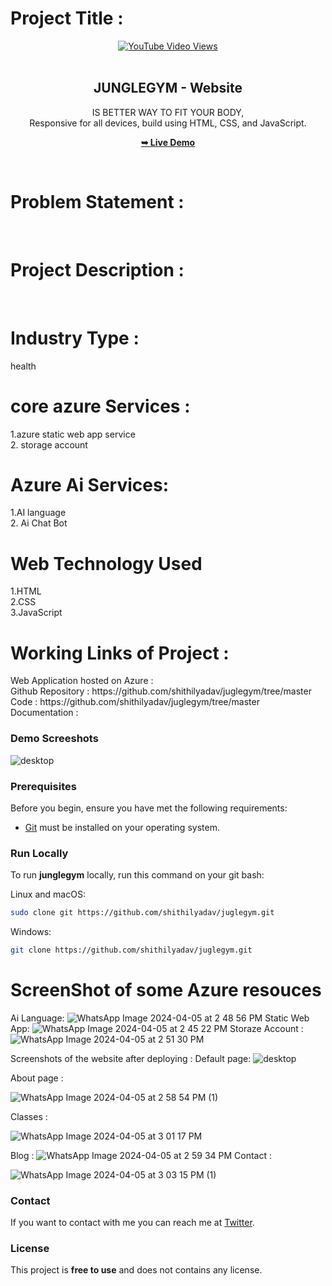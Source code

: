 <h1> Project Title :</h1>
<div align="center">
  
  
  [![YouTube Video Views](https://img.shields.io/youtube/views/dmif_yP7cZw?style=social)](https://youtu.be/dmif_yP7cZw)
  <br />
  <br />

  <h2 align="center">JUNGLEGYM - Website</h2>

  IS BETTER WAY TO FIT YOUR BODY, <br />Responsive for all devices, build using HTML, CSS, and JavaScript.

  <a href="https://shithilyadav.github.io/juglegym/"><strong>➥ Live Demo</strong></a>

</div>

<br />
<h1>Problem Statement : </h1> <br>
<h1>Project Description :</h1> <br>
<h1>Industry Type : </h1> 
health <br>
<h1> core azure Services :</h1>
1.azure static web app service <br>
2. storage account
<h1>Azure Ai Services:</h1>
1.AI language <br>
2. Ai Chat Bot
<h1>Web Technology Used</h1>
1.HTML <br>
2.CSS<br>
3.JavaScript

<h1>Working Links of Project :</h1>
Web Application hosted on Azure : <br>
Github Repository : https://github.com/shithilyadav/juglegym/tree/master <br>
Code : https://github.com/shithilyadav/juglegym/tree/master <br>
Documentation : 
  
### Demo Screeshots

![desktop](https://github.com/shithilyadav/juglegym/assets/148605518/8585531e-dafd-432c-9d94-d157b4da3f75)


### Prerequisites

Before you begin, ensure you have met the following requirements:

* [Git](https://git-scm.com/downloads "Download Git") must be installed on your operating system.

### Run Locally

To run **junglegym** locally, run this command on your git bash:

Linux and macOS:

```bash
sudo clone git https://github.com/shithilyadav/juglegym.git
```

Windows:

```bash
git clone https://github.com/shithilyadav/juglegym.git
```
# ScreenShot of some Azure resouces
Ai Language:
![WhatsApp Image 2024-04-05 at 2 48 56 PM](https://github.com/shithilyadav/juglegym/assets/148605518/6c1d892d-24d3-4ffd-8756-2b47bd6f8ba5)
Static Web App:
![WhatsApp Image 2024-04-05 at 2 45 22 PM](https://github.com/shithilyadav/juglegym/assets/148605518/cfa1d996-653c-4184-8325-f737a2733f62)
Storaze Account :
![WhatsApp Image 2024-04-05 at 2 51 30 PM](https://github.com/shithilyadav/juglegym/assets/148605518/38bb71e1-5330-4f3f-95ea-83cb882401e2)



Screenshots of the website after deploying :
Default page:
![desktop](https://github.com/shithilyadav/juglegym/assets/148605518/8585531e-dafd-432c-9d94-d157b4da3f75)

About page : 

![WhatsApp Image 2024-04-05 at 2 58 54 PM (1)](https://github.com/shithilyadav/juglegym/assets/148605518/5f67ac68-e072-45f5-bd0c-eb0350a4a100)


Classes : 

![WhatsApp Image 2024-04-05 at 3 01 17 PM](https://github.com/shithilyadav/juglegym/assets/148605518/05f03195-aaf2-464d-b773-49cfc6a10751)



Blog :
![WhatsApp Image 2024-04-05 at 2 59 34 PM](https://github.com/shithilyadav/juglegym/assets/148605518/49055b2d-9eef-4927-bdf8-aad2c2e41a35)
Contact :

![WhatsApp Image 2024-04-05 at 3 03 15 PM (1)](https://github.com/shithilyadav/juglegym/assets/148605518/6ca9f0db-fb9c-4361-8b06-7ce9d232bb90)












### Contact

If you want to contact with me you can reach me at [Twitter](https://twitter.com/ShithilY28).

### License

This project is **free to use** and does not contains any license.
